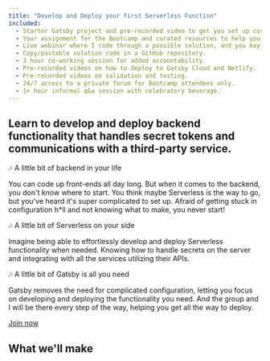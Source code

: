 ```yaml
---
title: "Develop and Deploy your first Serverless Function"
included:
  - Starter Gatsby project and pre-recorded video to get you set up correctly.
  - Your assignment for the Bootcamp and curated resources to help you find a solution.
  - Live webinar where I code through a possible solution, and you may ask questions along the way.
  - Copy/pastable solution code in a GitHub repository.
  - 3 hour co-working session for added accountability.
  - Pre-recorded videos on how to deploy to Gatsby Cloud and Netlify.
  - Pre-recorded videos on validation and testing.
  - 24/7 access to a private forum for Bootcamp attendees only.
  - 1+ hour informal q&a session with celebratory beverage.
---
```


## Learn to develop and deploy backend functionality that handles secret tokens and communications with a third-party service.

🎶 A little bit of backend in your life

You can code up front-ends all day long. But when it comes to the backend, you don't know where to start. You think maybe Serverless is the way to go, but you've heard it's super complicated to set up. Afraid of getting stuck in configuration h\*ll and not knowing what to make, you never start!

🎶 A little bit of Serverless on your side

Imagine being able to effortlessly develop and deploy Serverless functionality when needed. Knowing how to handle secrets on the server and integrating with all the services utilizing their APIs.

🎶 A little bit of Gatsby is all you need

Gatsby removes the need for complicated configuration, letting you focus on developing and deploying the functionality you need. And the group and I will be there every step of the way, helping you get all the way to deploy.

[Join now](#join)

## What we'll make
